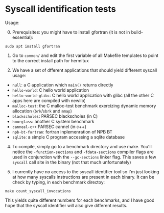 # Syscall identification tests

Usage:

0. Prerequisites: you might have to install gfortran (it is not in 
build-essential):

```
sudo apt install gfortran
```

1. Go to `common/` and edit the first variable of all Makefile templates to
point to the correct install path for hermitux

3. We have a set of dfferent applications that should yield different syscall 
usage:
  - `null`: a C application which `main()` returns directly
  - `hello-world`: C hello world application
  - `hello-world-glibc`: C hello world application with glibc (all the other C 
     apps here are compiled with newlib)
  - `malloc-test`: the C malloc-test benchmark exercizing dynamic memory 
     allocation (`brk`/`sbrk` and `mmap`)
  - `blackscholes`: PARSEC blackscholes (in C)
  - `hourglass`: another C system benchmark
  - `canneal-c++` PARSEC cannel (in c++)
  - `npb-bt-fortran`: fortran inplemenration of NPB BT
  - `sqlite`: a simple C program accessing a sqlite database

4. To compile, simply go to a benchmark directory and use make. You'll notice
   the `-function-sections` and `-fdata-sections` compiler flags are used in
   conjunction with the `--gc-sections` linker flag. This saves a few `syscall`
   call site in the binary (not that much unfortunately)

5. I currently have no access to the syscall identifier tool so I'm just looking
  at how many syscalls instructions are present in each binary. It can be check
  by typing, in each benchmark directoy:

```
make count_syscall_invocations
```

This yields quite different numbers for each benchmarks, and I have good hope 
that the syscall identifier will also give different results.
